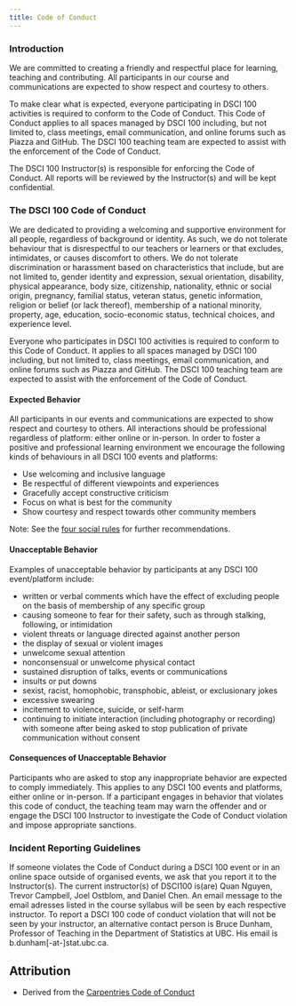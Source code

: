 ```yaml
---
title: Code of Conduct
---
```


### Introduction
We are committed to creating a friendly and respectful place for
learning, teaching and contributing.  All participants in our course and
communications are expected to show respect and courtesy to others.

To make clear what is expected, everyone participating in DSCI 100 activities
is required to conform to the Code of Conduct.  This Code of Conduct applies to
all spaces managed by DSCI 100 including, but not limited to, class meetings,
email communication, and online forums such as Piazza and GitHub. The DSCI 100
teaching team are expected to assist with the enforcement of the Code of
Conduct.

The DSCI 100 Instructor(s) is responsible for enforcing the Code of Conduct.
All reports will be reviewed by the Instructor(s) and will be kept
confidential.

### The DSCI 100 Code of Conduct
We are dedicated to providing a welcoming and supportive
environment for all people, regardless of background or identity. As such, we
do not tolerate behaviour that is disrespectful to our teachers or learners or
that excludes, intimidates, or causes discomfort to others. We do not tolerate
discrimination or harassment based on characteristics that include, but are not
limited to, gender identity and expression, sexual orientation, disability,
physical appearance, body size, citizenship, nationality, ethnic or social
origin, pregnancy, familial status, veteran status, genetic information,
religion or belief (or lack thereof), membership of a national minority,
property, age, education, socio-economic status, technical choices, and
experience level.

Everyone who participates in DSCI 100 activities is required to conform to this
Code of Conduct. It applies to all spaces managed by DSCI 100 including, but
not limited to, class meetings, email communication, and online forums such as
Piazza and GitHub. The DSCI 100 teaching team are expected to assist with the
enforcement of the Code of Conduct. 

#### Expected Behavior

All participants in our events and communications are expected to show respect
and courtesy to others. All interactions should be professional regardless of
platform: either online or in-person. In order to foster a positive and
professional learning environment we encourage the following kinds of
behaviours in all DSCI 100 events and platforms:

- Use welcoming and inclusive language
- Be respectful of different viewpoints and experiences
- Gracefully accept constructive criticism
- Focus on what is best for the community
- Show courtesy and respect towards other community members

Note: See the [four social rules](https://www.recurse.com/manual#sub-sec-social-rules) for further recommendations.

#### Unacceptable Behavior

Examples of unacceptable behavior by participants at any DSCI 100 event/platform include:

- written or verbal comments which have the effect of excluding people on the basis of membership of any specific group
- causing someone to fear for their safety, such as through stalking, following, or intimidation
- violent threats or language directed against another person
- the display of sexual or violent images
- unwelcome sexual attention
- nonconsensual or unwelcome physical contact
- sustained disruption of talks, events or communications
- insults or put downs
- sexist, racist, homophobic, transphobic, ableist, or exclusionary jokes
- excessive swearing
- incitement to violence, suicide, or self-harm
- continuing to initiate interaction (including photography or recording) with someone after being asked to stop
publication of private communication without consent

#### Consequences of Unacceptable Behavior

Participants who are asked to stop any inappropriate behavior are expected to
comply immediately. This applies to any DSCI 100 events and platforms, either
online or in-person. If a participant engages in behavior that violates this
code of conduct, the teaching team may warn the offender and or engage the DSCI
100 Instructor to investigate the Code of Conduct violation and impose
appropriate sanctions.

### Incident Reporting Guidelines

If someone violates the Code of Conduct during a DSCI 100 event or in an online
space outside of organised events, we ask that you report it to the
Instructor(s). The current instructor(s) of DSCI100 is(are) Quan Nguyen, Trevor Campbell, Joel Ostblom, and Daniel Chen. An
email message to the email adresses listed in the course syllabus will be seen by each respective instructor. To report a DSCI
100 code of conduct violation that will not be seen by your instructor, an
alternative contact person is Bruce Dunham, Professor of Teaching in the
Department of Statistics at UBC. His email is b.dunham[-at-]stat.ubc.ca.

## Attribution 
- Derived from the [Carpentries Code of Conduct](https://docs.carpentries.org/topic_folders/policies/code-of-conduct.html)
